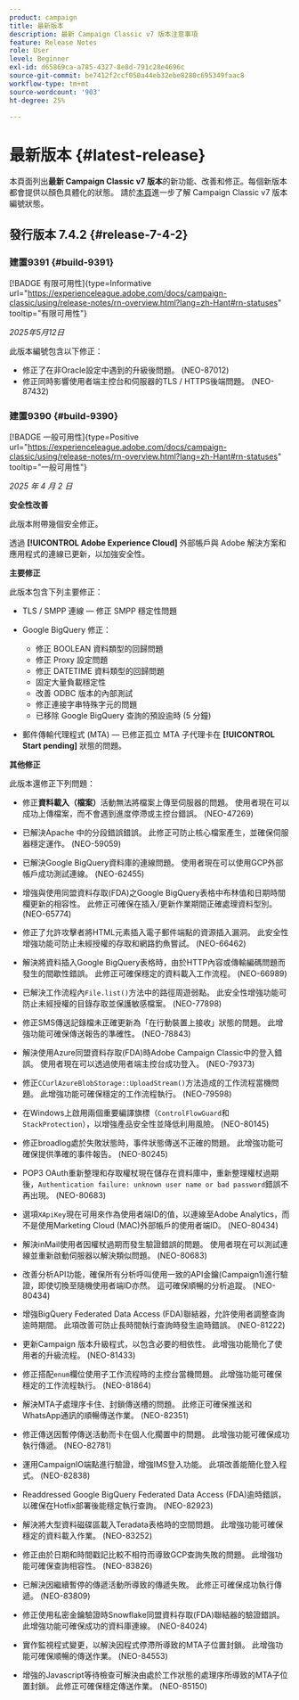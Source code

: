 ```yaml
---
product: campaign
title: 最新版本
description: 最新 Campaign Classic v7 版本注意事項
feature: Release Notes
role: User
level: Beginner
exl-id: d65869ca-a785-4327-8e8d-791c28e4696c
source-git-commit: be7412f2ccf050a44eb32ebe8280c695349faac8
workflow-type: tm+mt
source-wordcount: '903'
ht-degree: 25%

---
```


# 最新版本 {#latest-release}

本頁面列出&#x200B;**最新 Campaign Classic v7 版本**&#x200B;的新功能、改善和修正。每個新版本都會提供以顏色具體化的狀態。 請於[本頁](rn-overview.md)進一步了解 Campaign Classic v7 版本編號狀態。

## 發行版本 7.4.2  {#release-7-4-2}

### 建置9391 {#build-9391}

[!BADGE 有限可用性]{type=Informative url="https://experienceleague.adobe.com/docs/campaign-classic/using/release-notes/rn-overview.html?lang=zh-Hant#rn-statuses" tooltip="有限可用性"}

_2025年5月12日_

此版本編號包含以下修正：

* 修正了在非Oracle設定中遇到的升級後問題。 (NEO-87012)
* 修正同時影響使用者端主控台和伺服器的TLS / HTTPS後端問題。 (NEO-87432)

### 建置9390 {#build-9390}

[!BADGE 一般可用性]{type=Positive url="https://experienceleague.adobe.com/docs/campaign-classic/using/release-notes/rn-overview.html?lang=zh-Hant#rn-statuses" tooltip="一般可用性"}

_2025 年 4 月 2 日_

<!--
### Compatibility updates {#comp-7-4-2}

This release comes with the following compatibility updates:

* JQuery library update: fixes multiple UI issues (reports, web apps)
* PostgreSQL 15 and 16

-->

**安全性改善**

此版本附帶幾個安全修正。

透過 **[!UICONTROL Adobe Experience Cloud]** 外部帳戶與 Adobe 解決方案和應用程式的連線已更新，以加強安全性。

**主要修正**

此版本包含下列主要修正：

* TLS / SMPP 連線 — 修正 SMPP 穩定性問題

* Google BigQuery 修正：

   * 修正 BOOLEAN 資料類型的回歸問題
   * 修正 Proxy 設定問題
   * 修正 DATETIME 資料類型的回歸問題
   * 固定大量負載穩定性
   * 改善 ODBC 版本的內部測試
   * 修正連接字串特殊字元的問題
   * 已移除 Google BigQuery 查詢的預設逾時 (5 分鐘)

* 郵件傳輸代理程式 (MTA) — 已修正孤立 MTA 子代理卡在 **[!UICONTROL Start pending]** 狀態的問題。


**其他修正**

此版本還修正下列問題：

* 修正&#x200B;**資料載入（檔案）**&#x200B;活動無法將檔案上傳至伺服器<!--after an upgrade to version 8.3.8-->的問題。 使用者現在可以成功上傳檔案，而不會遇到進度停滯或主控台錯誤。 (NEO-47269)

* 已解決Apache <!--following an upgrade to Adobe Campaign Classic 7.2.2 build 9349-->中的分段錯誤錯誤。 此修正可防止核心檔案產生，並確保伺服器穩定運作。 (NEO-59059)

* 已解決Google BigQuery資料庫<!--after upgrading to version 7.3.3 build 9359-->的連線問題。 使用者現在可以使用GCP外部帳戶成功測試連線。 (NEO-62455)

* 增強與使用同盟資料存取(FDA)之Google BigQuery表格中布林值和日期時間欄更新的相容性。 此修正可確保在插入/更新作業期間正確處理資料型別。 (NEO-65774)

* 修正了允許攻擊者將HTML元素插入電子郵件端點的資源插入漏洞。 此安全性增強功能可防止未經授權的存取和網路釣魚嘗試。 (NEO-66462)

* 解決將資料插入Google BigQuery表格時，由於HTTP內容或傳輸編碼問題而發生的間歇性錯誤。 此修正可確保穩定的資料載入工作流程。 (NEO-66989)

* 已解決工作流程內`File.list()`方法中的路徑周遊弱點。 此安全性增強功能可防止未經授權的目錄存取並保護敏感檔案。 (NEO-77898)

* 修正SMS傳送記錄檔未正確更新為「在行動裝置上接收」狀態的問題。 此增強功能可確保傳送報告的準確性。 (NEO-78843)

* 解決使用Azure同盟資料存取(FDA)時Adobe Campaign Classic中的登入錯誤。 使用者現在可以透過使用者端主控台成功登入。 (NEO-79373)

* 修正`CCurlAzureBlobStorage::UploadStream()`方法造成的工作流程當機問題。 此增強功能可確保穩定的工作流程執行。 (NEO-79598)

* 在Windows上啟用兩個重要編譯旗標（`ControlFlowGuard`和`StackProtection`），以增強產品安全性並降低利用風險。 (NEO-80145)

* 修正broadlog處於失敗狀態時，事件狀態傳送不正確的問題。 此增強功能可確保提供準確的事件報告。 (NEO-80245)

* POP3 OAuth重新整理和存取權杖現在儲存在資料庫中，重新整理權杖過期後，`Authentication failure: unknown user name or bad password`錯誤不再出現。 (NEO-80683)

* 選項`XApiKey`現在可用來作為使用者端ID的值，以連線至Adobe Analytics，而不是使用Marketing Cloud (MAC)外部帳戶的使用者端ID。 (NEO-80434)

* 解決inMail使用者因權杖過期而發生驗證錯誤的問題。 使用者現在可以測試連線並重新啟動伺服器以解決類似問題。 (NEO-80683)

* 改善分析API功能，確保所有分析呼叫使用一致的API金鑰(Campaign1)進行驗證，即使切換至隨機使用者端ID亦然。 這可確保順暢的分析追蹤。 (NEO-80434)

* 增強BigQuery Federated Data Access (FDA)聯結器，允許使用者調整查詢逾時期間。 此項改善可防止長時間執行查詢時發生逾時錯誤。 (NEO-81222)

* 更新Campaign <!--7.4.1-->版本升級程式，以包含必要的相依性。 此增強功能簡化了使用者的升級流程。 (NEO-81433)

* 修正搭配`enum`欄位使用子工作流程時的主控台當機問題。 此增強功能可確保穩定的工作流程執行。 (NEO-81864)

* 解決MTA子處理序卡住、封鎖傳送槽的問題。 此修正可確保推送和WhatsApp通訊的順暢傳送作業。 (NEO-82351)

* 修正傳送因暫停傳送活動而卡在個人化擱置中的問題。 此增強功能可確保成功執行傳遞。 (NEO-82781)

* 運用CampaignIO端點進行驗證，增強IMS登入功能。 此項改善能簡化登入程式。 (NEO-82838)

* Readdressed Google BigQuery Federated Data Access (FDA)逾時錯誤，以確保在Hotfix部署後能穩定執行查詢。 (NEO-82923)

* 解決將大型資料磁碟區載入Teradata表格時的空間問題。 此增強功能可確保穩定的資料載入作業。 (NEO-83252)

* 修正由於日期和時間戳記比較<!--after upgrading to version 9383-->不相符而導致GCP查詢失敗的問題。 此增強功能可確保查詢相容性。 (NEO-83826)

* 已解決因繼續暫停的傳遞活動所導致的傳遞失敗。 此修正可確保成功執行傳遞。 (NEO-83809)

* 修正使用私密金鑰驗證時Snowflake同盟資料存取(FDA)聯結器的驗證錯誤。 此增強功能可確保成功的資料庫連線。 (NEO-84024)

* 實作監視程式變更，以解決因程式停滯所導致的MTA子位置封鎖。 此增強功能可確保順暢的傳送作業。 (NEO-84553)

* 增強的Javascript等待檢查可解決由處於工作狀態的處理序所導致的MTA子位置封鎖。 此修正可確保穩定傳送作業。 (NEO-85150)

